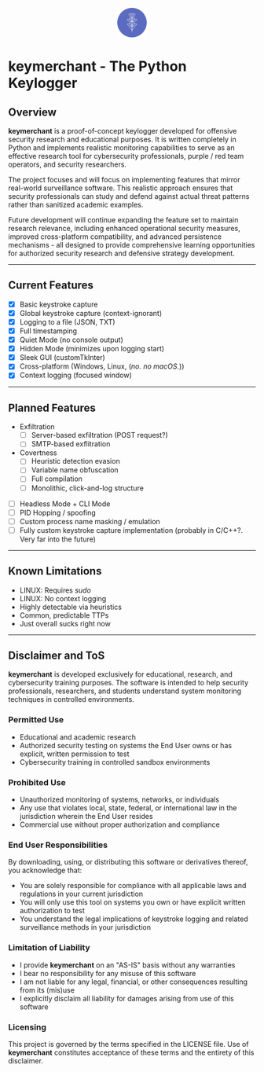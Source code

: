 <p align="center"><picture><img src="/assets/logos/lavender_64x64.png" style="width: 60px; height: 60px;"></picture></p>

# keymerchant - The Python Keylogger

## Overview
**keymerchant** is a proof-of-concept keylogger developed for offensive security research and educational purposes. It is written completely in Python and implements realistic monitoring capabilities to serve as an effective research tool for cybersecurity professionals, purple / red team operators, and security researchers.

The project focuses and will focus on implementing features that mirror real-world surveillance software. This realistic approach ensures that security professionals can study and defend against actual threat patterns rather than sanitized academic examples.

Future development will continue expanding the feature set to maintain research relevance, including enhanced operational security measures, improved cross-platform compatibility, and advanced persistence mechanisms - all designed to provide comprehensive learning opportunities for authorized security research and defensive strategy development.

---

## Current Features
- [X] Basic keystroke capture
- [X] Global keystroke capture (context-ignorant)
- [X] Logging to a file (JSON, TXT)
- [X] Full timestamping
- [X] Quiet Mode (no console output)
- [X] Hidden Mode (minimizes upon logging start)
- [X] Sleek GUI (customTkInter)
- [X] Cross-platform (Windows, Linux, (_no. no macOS._))
- [X] Context logging (focused window)

---

## Planned Features
- Exfiltration
    - [ ] Server-based exfiltration (POST request?)
    - [ ] SMTP-based exflitration
- Covertness
    - [ ] Heuristic detection evasion
    - [ ] Variable name obfuscation
    - [ ] Full compilation
    - [ ] Monolithic, click-and-log structure
- [ ] Headless Mode + CLI Mode
- [ ] PID Hopping / spoofing
- [ ] Custom process name masking / emulation
- [ ] Fully custom keystroke capture implementation (probably in C/C++?. Very far into the future)

---

## Known Limitations
- LINUX: Requires _sudo_
- LINUX: No context logging
- Highly detectable via heuristics
- Common, predictable TTPs
- Just overall sucks right now

---

## Disclaimer and ToS
**keymerchant** is developed exclusively for educational, research, and cybersecurity training purposes. The software is intended to help security professionals, researchers, and students understand system monitoring techniques in controlled environments.

### Permitted Use
- Educational and academic research
- Authorized security testing on systems the End User owns or has explicit, written permission to test
- Cybersecurity training in controlled sandbox environments

### Prohibited Use
- Unauthorized monitoring of systems, networks, or individuals
- Any use that violates local, state, federal, or international law in the jurisdiction wherein the End User resides
- Commercial use without proper authorization and compliance

### End User Responsibilities
By downloading, using, or distributing this software or derivatives thereof, you acknowledge that:
- You are solely responsible for compliance with all applicable laws and regulations in your current jurisdiction
- You will only use this tool on systems you own or have explicit written authorization to test
- You understand the legal implications of keystroke logging and related surveillance methods in your jurisdiction

### Limitation of Liability
- I provide **keymerchant** on an "AS-IS" basis without any warranties
- I bear no responsibility for any misuse of this software
- I am not liable for any legal, financial, or other consequences resulting from its (mis)use
- I explicitly disclaim all liability for damages arising from use of this software

### Licensing
This project is governed by the terms specified in the LICENSE file. Use of **keymerchant** constitutes acceptance of these terms and the entirety of this disclaimer.

